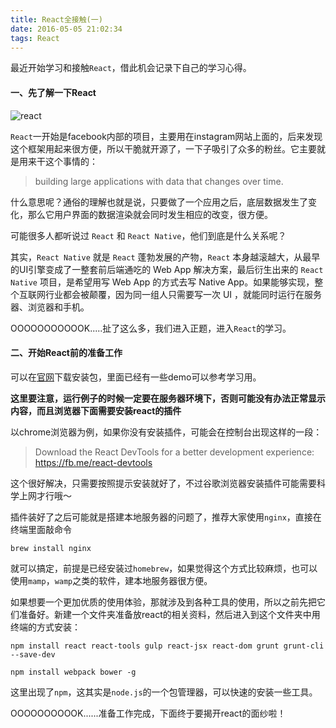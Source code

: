 ```yaml
---
title: React全接触(一)
date: 2016-05-05 21:02:34
tags: React
---
```

最近开始学习和接触`React`，借此机会记录下自己的学习心得。

#### 一、先了解一下React
![react](http://n1.itc.cn/img8/wb/smccloud/fetch/2015/09/15/8173412602700564.JPG)

`React`一开始是facebook内部的项目，主要用在instagram网站上面的，后来发现这个框架用起来很方便，所以干脆就开源了，一下子吸引了众多的粉丝。它主要就是用来干这个事情的：

> building large applications with data that changes over time.

什么意思呢？通俗的理解也就是说，只要做了一个应用之后，底层数据发生了变化，那么它用户界面的数据渲染就会同时发生相应的改变，很方便。

可能很多人都听说过 `React` 和 `React Native`，他们到底是什么关系呢？
<!-- more -->
其实，`React Native` 就是 `React` 蓬勃发展的产物，`React` 本身越滚越大，从最早的UI引擎变成了一整套前后端通吃的 Web App 解决方案，最后衍生出来的 `React Native` 项目，是希望用写 Web App 的方式去写 Native App。如果能够实现，整个互联网行业都会被颠覆，因为同一组人只需要写一次 UI ，就能同时运行在服务器、浏览器和手机。

OOOOOOOOOOOK.....扯了这么多，我们进入正题，进入`React`的学习。

#### 二、开始React前的准备工作
可以在[官网](https://facebook.github.io/react/downloads.html)下载安装包，里面已经有一些demo可以参考学习用。


**这里要注意，运行例子的时候一定要在服务器环境下，否则可能没有办法正常显示内容，而且浏览器下面需要安装react的插件**

以chrome浏览器为例，如果你没有安装插件，可能会在控制台出现这样的一段：
> Download the React DevTools for a better development experience: https://fb.me/react-devtools

这个很好解决，只需要按照提示安装就好了，不过谷歌浏览器安装插件可能需要科学上网才行哦～

插件装好了之后可能就是搭建本地服务器的问题了，推荐大家使用`nginx`，直接在终端里面敲命令

	brew install nginx
	
就可以搞定，前提是已经安装过`homebrew`，如果觉得这个方式比较麻烦，也可以使用`mamp`，`wamp`之类的软件，建本地服务器很方便。

如果想要一个更加优质的使用体验，那就涉及到各种工具的使用，所以之前先把它们准备好。新建一个文件夹准备放react的相关资料，然后进入到这个文件夹中用终端的方式安装：
	
	npm install react react-tools gulp react-jsx react-dom grunt grunt-cli --save-dev
	
	npm install webpack bower -g
	
这里出现了`npm`，这其实是`node.js`的一个包管理器，可以快速的安装一些工具。

OOOOOOOOOOK......准备工作完成，下面终于要揭开react的面纱啦！	